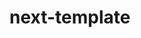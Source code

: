 # next-template

<!-- [![Version](https://img.shields.io/npm/v/next-template.svg)](https://www.npmjs.com/package/next-template)
[![Build Status](https://img.shields.io/travis/rafamel/next-template/master.svg)](https://travis-ci.org/rafamel/next-template)
[![Coverage](https://img.shields.io/coveralls/rafamel/next-template/master.svg)](https://coveralls.io/github/rafamel/next-template)
[![Dependencies](https://img.shields.io/david/rafamel/next-template.svg)](https://david-dm.org/rafamel/next-template)
[![Vulnerabilities](https://img.shields.io/snyk/vulnerabilities/npm/next-template.svg)](https://snyk.io/test/npm/next-template)
[![License](https://img.shields.io/github/license/rafamel/next-template.svg)](https://github.com/rafamel/next-template/blob/master/LICENSE)
[![Types](https://img.shields.io/npm/types/next-template.svg)](https://www.npmjs.com/package/next-template)

> Riseup next template.

## Install

[`npm install next-template`](https://www.npmjs.com/package/next-template) -->
